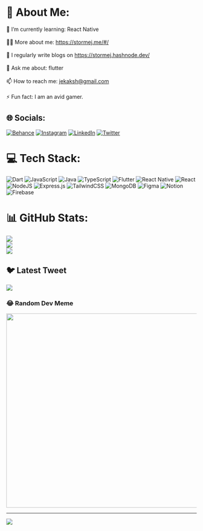 # 💫 About Me:
🌱 I’m currently learning: React Native<br><br>👨‍💻 More about me: https://stormej.me/#/<br><br>📝 I regularly write blogs on https://stormej.hashnode.dev/<br><br>💬 Ask me about: flutter<br><br>📫 How to reach me: jekaksh@gmail.com<br><br>⚡ Fun fact: I am an avid gamer.


## 🌐 Socials:
[![Behance](https://img.shields.io/badge/Behance-1769ff?logo=behance&logoColor=white)](https://behance.net/ekakshjanweja) [![Instagram](https://img.shields.io/badge/Instagram-%23E4405F.svg?logo=Instagram&logoColor=white)](https://instagram.com/ekakshjanweja) [![LinkedIn](https://img.shields.io/badge/LinkedIn-%230077B5.svg?logo=linkedin&logoColor=white)](https://linkedin.com/in/ekakshjanweja) [![Twitter](https://img.shields.io/badge/Twitter-%231DA1F2.svg?logo=Twitter&logoColor=white)](https://twitter.com/ekaksh_janweja) 

# 💻 Tech Stack:
![Dart](https://img.shields.io/badge/dart-%230175C2.svg?style=for-the-badge&logo=dart&logoColor=white) ![JavaScript](https://img.shields.io/badge/javascript-%23323330.svg?style=for-the-badge&logo=javascript&logoColor=%23F7DF1E) ![Java](https://img.shields.io/badge/java-%23ED8B00.svg?style=for-the-badge&logo=java&logoColor=white) ![TypeScript](https://img.shields.io/badge/typescript-%23007ACC.svg?style=for-the-badge&logo=typescript&logoColor=white) ![Flutter](https://img.shields.io/badge/Flutter-%2302569B.svg?style=for-the-badge&logo=Flutter&logoColor=white) ![React Native](https://img.shields.io/badge/react_native-%2320232a.svg?style=for-the-badge&logo=react&logoColor=%2361DAFB) ![React](https://img.shields.io/badge/react-%2320232a.svg?style=for-the-badge&logo=react&logoColor=%2361DAFB) ![NodeJS](https://img.shields.io/badge/node.js-6DA55F?style=for-the-badge&logo=node.js&logoColor=white) ![Express.js](https://img.shields.io/badge/express.js-%23404d59.svg?style=for-the-badge&logo=express&logoColor=%2361DAFB) ![TailwindCSS](https://img.shields.io/badge/tailwindcss-%2338B2AC.svg?style=for-the-badge&logo=tailwind-css&logoColor=white) ![MongoDB](https://img.shields.io/badge/MongoDB-%234ea94b.svg?style=for-the-badge&logo=mongodb&logoColor=white) 	![Figma](https://img.shields.io/badge/figma-%23F24E1E.svg?style=for-the-badge&logo=figma&logoColor=white) ![Notion](https://img.shields.io/badge/Notion-%23000000.svg?style=for-the-badge&logo=notion&logoColor=white) ![Firebase](https://img.shields.io/badge/firebase-%23039BE5.svg?style=for-the-badge&logo=firebase)
# 📊 GitHub Stats:
![](https://github-readme-stats.vercel.app/api?username=ekakshjanweja&theme=dark&hide_border=false&include_all_commits=true&count_private=true)<br/>
![](https://github-readme-streak-stats.herokuapp.com/?user=ekakshjanweja&theme=dark&hide_border=false)<br/>
![](https://github-readme-stats.vercel.app/api/top-langs/?username=ekakshjanweja&theme=dark&hide_border=false&include_all_commits=true&count_private=true&layout=compact)

## 🐦 Latest Tweet
[![](https://gtce.itsvg.in/api?username=ekaksh_janweja)](https://github.com/VishwaGauravIn/github-twitter-card-embed)

### 😂 Random Dev Meme
<img src="https://random-memer.herokuapp.com/" width="512px"/>

---
[![](https://visitcount.itsvg.in/api?id=ekakshjanweja&icon=0&color=0)](https://visitcount.itsvg.in)

<!-- Proudly created with GPRM ( https://gprm.itsvg.in ) -->

